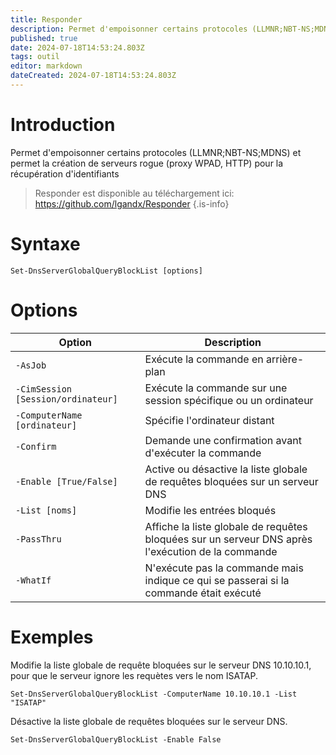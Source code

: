 ```yaml
---
title: Responder
description: Permet d'empoisonner certains protocoles (LLMNR;NBT-NS;MDNS) et permet la création de serveurs rogue (proxy WPAD, HTTP) pour la récupération d'identifiants
published: true
date: 2024-07-18T14:53:24.803Z
tags: outil
editor: markdown
dateCreated: 2024-07-18T14:53:24.803Z
---
```


# Introduction

Permet d'empoisonner certains protocoles (LLMNR;NBT-NS;MDNS) et permet la création de serveurs rogue (proxy WPAD, HTTP) pour la récupération d'identifiants

> Responder est disponible au téléchargement ici: https://github.com/lgandx/Responder
{.is-info}


# Syntaxe

`Set-DnsServerGlobalQueryBlockList [options]`

# Options

| Option                             | Description                                                                                          |
| ---------------------------------- | ---------------------------------------------------------------------------------------------------- |
| `-AsJob`                           | Exécute la commande en arrière-plan                                                                  |
| `-CimSession [Session/ordinateur]` | Exécute la commande sur une session spécifique ou un ordinateur                                      |
| `-ComputerName [ordinateur]`       | Spécifie l'ordinateur distant                                                                        |
| `-Confirm`                         | Demande une confirmation avant d'exécuter la commande                                                |
| `-Enable [True/False]`             | Active ou désactive la liste globale de requêtes bloquées sur un serveur DNS                         |
| `-List [noms]`                     | Modifie les entrées bloqués                                                                          |
| `-PassThru`                        | Affiche la liste globale de requêtes bloquées sur un serveur DNS après l'exécution de la commande |
| `-WhatIf`                          | N'exécute pas la commande mais indique ce qui se passerai si la commande était exécuté               |

# Exemples

Modifie la liste globale de requête bloquées sur le serveur DNS 10.10.10.1, pour que le serveur ignore les requètes vers le nom ISATAP.

`Set-DnsServerGlobalQueryBlockList -ComputerName 10.10.10.1 -List "ISATAP"`

Désactive la liste globale de requêtes bloquées sur le serveur DNS.

`Set-DnsServerGlobalQueryBlockList -Enable False`
